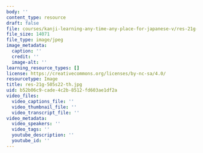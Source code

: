 ```yaml
---
body: ''
content_type: resource
draft: false
file: courses/kanji-learning-any-time-any-place-for-japanese-v/res-21g-505s22-th.jpg
file_size: 14071
file_type: image/jpeg
image_metadata:
  caption: ''
  credit: ''
  image-alt: ''
learning_resource_types: []
license: https://creativecommons.org/licenses/by-nc-sa/4.0/
resourcetype: Image
title: res-21g-505s22-th.jpg
uid: b52b06c9-cade-4c2b-8512-fd603ae1df2a
video_files:
  video_captions_file: ''
  video_thumbnail_file: ''
  video_transcript_file: ''
video_metadata:
  video_speakers: ''
  video_tags: ''
  youtube_description: ''
  youtube_id: ''
---
```

